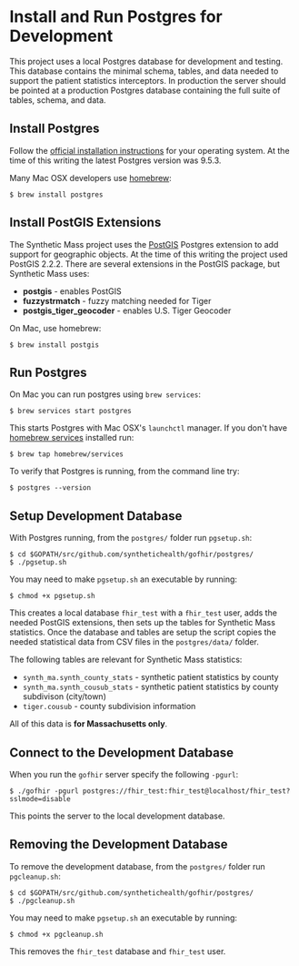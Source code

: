 Install and Run Postgres for Development
========================================

This project uses a local Postgres database for development and testing. This database contains the minimal schema, tables, and data needed to support the patient statistics interceptors. In production the server should be pointed at a production Postgres database containing the full suite of tables, schema, and data.

Install Postgres
----------------

Follow the [official installation instructions](https://www.postgresql.org/download/) for your operating system. At the time of this writing the latest Postgres version was 9.5.3.

Many Mac OSX developers use [homebrew](http://brew.sh/):

```
$ brew install postgres
```

Install PostGIS Extensions
--------------------------
The Synthetic Mass project uses the [PostGIS](http://postgis.net/) Postgres extension to add support for geographic objects. At the time of this writing the project used PostGIS 2.2.2. There are several extensions in the PostGIS package, but Synthetic Mass uses:

- **postgis** - enables PostGIS
- **fuzzystrmatch** - fuzzy matching needed for Tiger
- **postgis\_tiger\_geocoder** - enables U.S. Tiger Geocoder

On Mac, use homebrew:

```
$ brew install postgis
```

Run Postgres
------------
On Mac you can run postgres using `brew services`:

```
$ brew services start postgres
```

This starts Postgres with Mac OSX's `launchctl` manager. If you don't have [homebrew services](https://github.com/Homebrew/homebrew-services) installed run:

```
$ brew tap homebrew/services
```

To verify that Postgres is running, from the command line try:

```
$ postgres --version
```

Setup Development Database
--------------------------
With Postgres running, from the `postgres/` folder run `pgsetup.sh`:

```
$ cd $GOPATH/src/github.com/synthetichealth/gofhir/postgres/
$ ./pgsetup.sh
```

You may need to make `pgsetup.sh` an executable by running:

```
$ chmod +x pgsetup.sh
```

This creates a local database `fhir_test` with a `fhir_test` user, adds the needed PostGIS extensions, then sets up the tables for Synthetic Mass statistics. Once the database and tables are setup the script copies the needed statistical data from CSV files in the `postgres/data/` folder.

The following tables are relevant for Synthetic Mass statistics:

- `synth_ma.synth_county_stats` - synthetic patient statistics by county
- `synth_ma.synth_cousub_stats` - synthetic patient statistics by county subdivison (city/town)
- `tiger.cousub` - county subdivision information

All of this data is **for Massachusetts only**.

Connect to the Development Database
-----------------------------------
When you run the `gofhir` server specify the following `-pgurl`:

```
$ ./gofhir -pgurl postgres://fhir_test:fhir_test@localhost/fhir_test?sslmode=disable
```

This points the server to the local development database.

Removing the Development Database
---------------------------------
To remove the development database, from the `postgres/` folder run `pgcleanup.sh`:

```
$ cd $GOPATH/src/github.com/synthetichealth/gofhir/postgres/
$ ./pgcleanup.sh
```
You may need to make `pgsetup.sh` an executable by running:

```
$ chmod +x pgcleanup.sh
```

This removes the `fhir_test` database and `fhir_test` user.